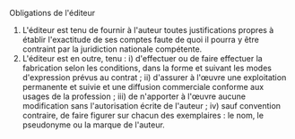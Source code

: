 Obligations de l'éditeur
1) L'éditeur est tenu de fournir à l'auteur toutes justifications propres à établir l'exactitude
de ses comptes faute de quoi il pourra y être contraint par la juridiction nationale
compétente.
2) L'éditeur est en outre, tenu :
i) d'effectuer ou de faire effectuer la fabrication selon les conditions, dans la
forme et suivant les modes d'expression prévus au contrat ;
ii) d'assurer à l'œuvre une exploitation permanente et suivie et une diffusion
commerciale conforme aux usages de la profession ;
iii) de n'apporter à l'œuvre aucune modification sans l'autorisation écrite de
l'auteur ;
iv) sauf convention contraire, de faire figurer sur chacun des exemplaires : le
nom, le pseudonyme ou la marque de l'auteur.